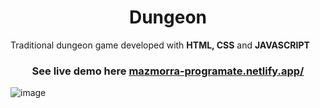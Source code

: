 <h1 align="center"> Dungeon </h1>

Traditional dungeon game developed with <b> HTML, CSS</b> and <b> JAVASCRIPT</b>

<h3 align="center">
  
See live demo here [mazmorra-programate.netlify.app/](https://mazmorra-programate.netlify.app/)

</h3>

![image](https://user-images.githubusercontent.com/95056296/157878362-1c907000-43d3-4a0f-b677-0063e093b42e.png)
